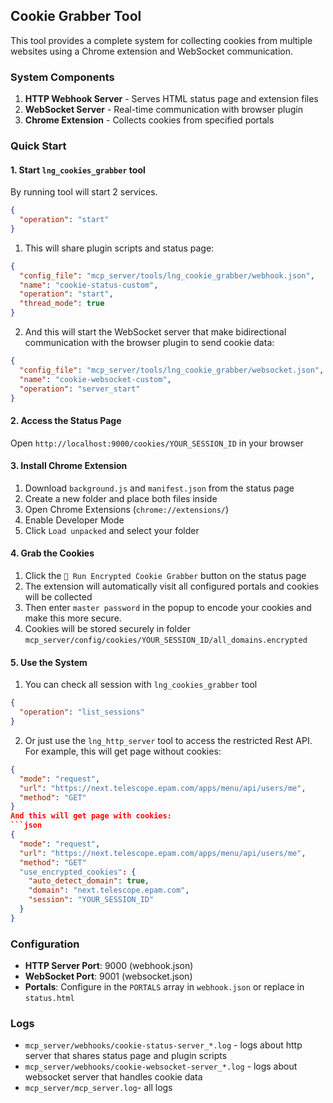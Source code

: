 ## Cookie Grabber Tool

This tool provides a complete system for collecting cookies from multiple websites using a Chrome extension and WebSocket communication.

### System Components

1. **HTTP Webhook Server** - Serves HTML status page and extension files
2. **WebSocket Server** - Real-time communication with browser plugin
3. **Chrome Extension** - Collects cookies from specified portals

### Quick Start

#### 1. Start `lng_cookies_grabber` tool
By running tool will start 2 services.
```json
{
  "operation": "start"
}
```
1. This will share plugin scripts and status page:
```json
{
  "config_file": "mcp_server/tools/lng_cookie_grabber/webhook.json",
  "name": "cookie-status-custom",
  "operation": "start",
  "thread_mode": true
}
```
2. And this will start the WebSocket server that make bidirectional communication with the browser plugin to send cookie data:
```json
{
  "config_file": "mcp_server/tools/lng_cookie_grabber/websocket.json",
  "name": "cookie-websocket-custom", 
  "operation": "server_start"
}
```

#### 2. Access the Status Page
Open `http://localhost:9000/cookies/YOUR_SESSION_ID` in your browser

#### 3. Install Chrome Extension
1. Download `background.js` and `manifest.json` from the status page
2. Create a new folder and place both files inside
3. Open Chrome Extensions (`chrome://extensions/`)
4. Enable Developer Mode
5. Click `Load unpacked` and select your folder

#### 4. Grab the Cookies
1. Click the `🚀 Run Encrypted Cookie Grabber`  button on the status page
2. The extension will automatically visit all configured portals and cookies will be collected
3. Then enter `master password` in the popup to encode your cookies and make this more secure.
4. Cookies will be stored securely in folder `mcp_server/config/cookies/YOUR_SESSION_ID/all_domains.encrypted`

#### 5. Use the System
1. You can check all session with `lng_cookies_grabber` tool
```json
{
  "operation": "list_sessions"
}
```
2. Or just use the `lng_http_server` tool to access the restricted Rest API.
For example, this will get page without cookies:
```json
{
  "mode": "request",
  "url": "https://next.telescope.epam.com/apps/menu/api/users/me",
  "method": "GET"
}
And this will get page with cookies:
```json
{
  "mode": "request",
  "url": "https://next.telescope.epam.com/apps/menu/api/users/me",
  "method": "GET"
  "use_encrypted_cookies": {
    "auto_detect_domain": true,
    "domain": "next.telescope.epam.com",
    "session": "YOUR_SESSION_ID"
  }
}
```

### Configuration

- **HTTP Server Port**: 9000 (webhook.json)  
- **WebSocket Port**: 9001 (websocket.json)
- **Portals**: Configure in the `PORTALS` array in `webhook.json` or replace in `status.html`

### Logs

- `mcp_server/webhooks/cookie-status-server_*.log` - logs about http server that shares status page and plugin scripts
- `mcp_server/webhooks/cookie-websocket-server_*.log` - logs about websocket server that handles cookie data
- `mcp_server/mcp_server.log`- all logs